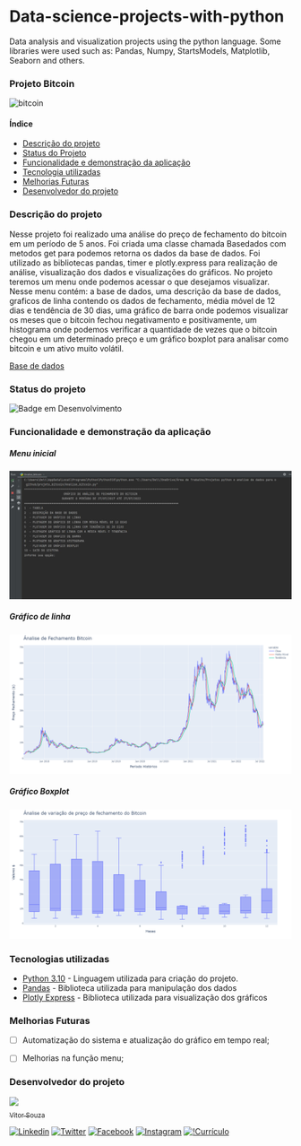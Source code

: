 # Data-science-projects-with-python
Data analysis and visualization projects using the python language. Some libraries were used such as: Pandas, Numpy, StartsModels, Matplotlib, Seaborn and others.

### Projeto Bitcoin

![bitcoin](https://www.suno.com.br/wp-content/uploads/2018/01/moeda-bitcoin-1.jpg)

#### Índice

* [Descrição do projeto](#descrio-do-projeto)
* [Status do Projeto](#status-do-projeto)
* [Funcionalidade e demonstração da aplicação](#funcionalidade-e-demonstrao-da-aplicao)
* [Tecnologia utilizadas](#tecnologias-utilizadas)
* [Melhorias Futuras](#melhorias-futuras)
* [Desenvolvedor do projeto](#desenvolvedor-do-projeto)

### Descrição do projeto
Nesse projeto foi realizado uma análise do preço de fechamento do bitcoin em um período de 5 anos. 
Foi criada uma classe chamada Basedados com metodos get para podemos retorna os dados da base de dados. 
Foi utilizado as bibliotecas pandas, timer e plotly.express para realização de análise, visualização 
dos dados e visualizações do gráficos. 
No projeto teremos um menu onde podemos acessar o que desejamos visualizar. Nesse menu contém: a base
de dados, uma descrição da base de dados, graficos de linha contendo os dados de fechamento, média móvel
de 12 dias e tendência de 30 dias, uma gráfico de barra onde podemos visualizar os meses que o bitcoin
fechou negativamento e positivamente, um histograma onde podemos verificar a quantidade de vezes que o
bitcoin chegou em um determinado preço e um gráfico boxplot para analisar como bitcoin e um ativo muito
volátil.

[Base de dados](https://br.financas.yahoo.com/quote/BTC-USD/history?period1=1501113600&period2=1658880000&interval=1d&filter=history&frequency=1d&includeAdjustedClose=true "Histórico de preços bitcoin")

### Status do projeto
![Badge em Desenvolvimento](http://img.shields.io/static/v1?label=STATUS&message=%20CONCLUÍDO&color=GREEN&style=for-the-badge)

### Funcionalidade e demonstração da aplicação

##### Menu inicial 
![Menu](projeto_bitcoin/imagens/menu.JPG)

##### Gráfico de linha
![Gráfico Linha](projeto_bitcoin/imagens/newplot.png)

##### Gráfico Boxplot
![Gráfico Boxplot](projeto_bitcoin/imagens/grafico%20boxplot.png)

### Tecnologias utilizadas 
* [Python 3.10](https://www.python.org/downloads/) - Linguagem utilizada para criação do projeto.
* [Pandas](https://pandas.pydata.org/) - Biblioteca utilizada para manipulação dos dados
* [Plotly Express](https://plotly.com/python/plotly-express/) - Biblioteca utilizada para visualização dos gráficos


### Melhorias Futuras
- [ ] Automatização do sistema e atualização do gráfico em tempo real; 
- [ ] Melhorias na função menu; 



### Desenvolvedor do projeto
[<img src="https://avatars.githubusercontent.com/u/96426356?s=400&u=cb53042cc402d962207c7a20dfb6804a580f9526&v=4" width=115><br><sub>Vitor Souza</sub> ](https://github.com/vitorhssouza)


[![Linkedin](https://img.shields.io/badge/LinkedIn-0077B5?style=for-the-badge&logo=linkedin&logoColor=white)](https://www.linkedin.com/in/vitorhugossouza/)
[![Twitter](https://img.shields.io/badge/Twitter-%231DA1F2.svg?style=for-the-badge&logo=Twitter&logoColor=white)](https://twitter.com/VitorHSSouza10)
[![Facebook](https://img.shields.io/badge/Facebook-1877F2?style=for-the-badge&logo=facebook&logoColor=white)](https://www.facebook.com/vitorugoo.kta) 
[![Instagram](https://img.shields.io/badge/Instagram-E4405F?style=for-the-badge&logo=instagram&logoColor=white)](https://www.instagram.com/viitorsouza10/) 
[![!Currículo](https://img.shields.io/badge/website-000000?style=for-the-badge&logo=About.me&logoColor=white)](https://vitorhssouza.github.io/#home)


    
